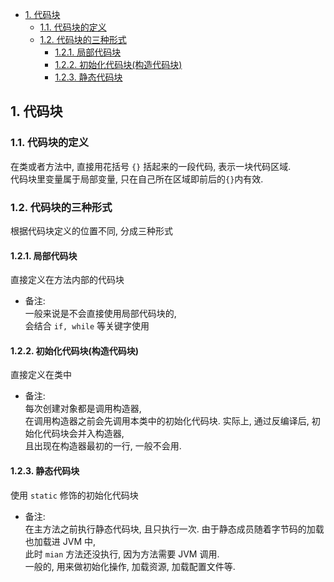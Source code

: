 <!-- TOC -->

- [1. 代码块](#1-代码块)
  - [1.1. 代码块的定义](#11-代码块的定义)
  - [1.2. 代码块的三种形式](#12-代码块的三种形式)
    - [1.2.1. 局部代码块](#121-局部代码块)
    - [1.2.2. 初始化代码块(构造代码块)](#122-初始化代码块构造代码块)
    - [1.2.3. 静态代码块](#123-静态代码块)

<!-- /TOC -->

## 1. 代码块

### 1.1. 代码块的定义
在类或者方法中, 直接用花括号 `{}` 括起来的一段代码, 表示一块代码区域.  
代码块里变量属于局部变量, 只在自己所在区域即前后的`{}`内有效.  

### 1.2. 代码块的三种形式
根据代码块定义的位置不同, 分成三种形式

#### 1.2.1. 局部代码块   
  直接定义在方法内部的代码块  
  - 备注:  
    一般来说是不会直接使用局部代码块的,   
    会结合 `if, while` 等关键字使用

#### 1.2.2. 初始化代码块(构造代码块)  
  直接定义在类中
  - 备注:  
    每次创建对象都是调用构造器,   
    在调用构造器之前会先调用本类中的初始化代码块.
    实际上, 通过反编译后, 初始化代码块会并入构造器,  
    且出现在构造器最初的一行, 一般不会用.

#### 1.2.3. 静态代码块  
  使用 `static` 修饰的初始化代码块
  - 备注:  
    在主方法之前执行静态代码块, 且只执行一次.
    由于静态成员随着字节码的加载也加载进 JVM 中,  
    此时 `mian` 方法还没执行, 因为方法需要 JVM 调用.  
    一般的, 用来做初始化操作, 加载资源, 加载配置文件等.